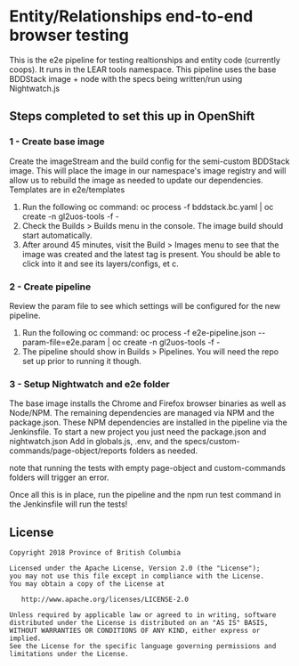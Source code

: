 # Entity/Relationships end-to-end browser testing

This is the e2e pipeline for testing realtionships and entity code (currently coops). It runs in the LEAR tools namespace.
This pipeline uses the base BDDStack image + node with the specs being written/run using Nightwatch.js

## Steps completed to set this up in OpenShift

### 1 - Create base image

Create the imageStream and the build config for the semi-custom BDDStack image.
This will place the image in our namespace's image registry and will allow us to rebuild the image as needed to update our dependencies.
Templates are in e2e/templates

1. Run the following oc command: oc process -f bddstack.bc.yaml | oc create -n gl2uos-tools -f -
2. Check the Builds > Builds menu in the console. The image build should start automatically.
3. After around 45 minutes, visit the Build > Images menu to see that the image was created and the latest tag is present. You should be able to click into it and see its layers/configs, et c.

### 2 - Create pipeline

Review the param file to see which settings will be configured for the new pipeline.

1. Run the following oc command: oc process -f e2e-pipeline.json --param-file=e2e.param | oc create -n gl2uos-tools -f -
2. The pipeline should show in Builds > Pipelines. You will need the repo set up prior to running it though.

### 3 - Setup Nightwatch and e2e folder

The base image installs the Chrome and Firefox browser binaries as well as Node/NPM. The remaining dependencies are managed via NPM and the package.json.
These NPM dependencies are installed in the pipeline via the Jenkinsfile. To start a new project you just need the package.json and nightwatch.json
Add in globals.js, .env, and the specs/custom-commands/page-object/reports folders as needed.

note that running the tests with empty page-object and custom-commands folders will trigger an error.

Once all this is in place, run the pipeline and the npm run test command in the Jenkinsfile will run the tests!

## License

    Copyright 2018 Province of British Columbia

    Licensed under the Apache License, Version 2.0 (the "License");
    you may not use this file except in compliance with the License.
    You may obtain a copy of the License at

       http://www.apache.org/licenses/LICENSE-2.0

    Unless required by applicable law or agreed to in writing, software
    distributed under the License is distributed on an "AS IS" BASIS,
    WITHOUT WARRANTIES OR CONDITIONS OF ANY KIND, either express or implied.
    See the License for the specific language governing permissions and
    limitations under the License.
